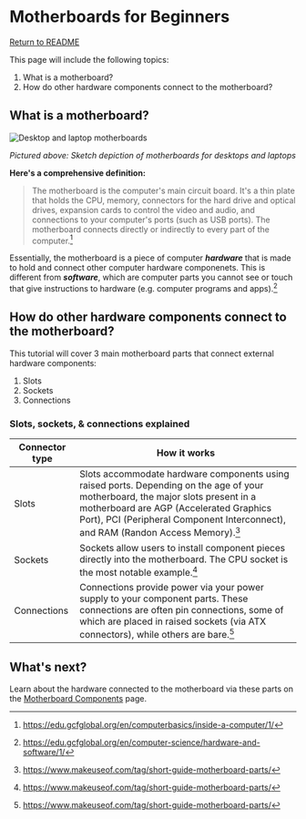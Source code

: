# Motherboards for Beginners

[Return to README](/README.md)

This page will include the following topics:
1. What is a motherboard?
2. How do other hardware components connect to the motherboard?

## What is a motherboard?

![Desktop and laptop motherboards](https://media.gcflearnfree.org/content/55e073157dd48174331f5168_01_17_2014/Inside_Motherboard_v1-02.jpg "Desktop and laptop motherboards")

*Pictured above: Sketch depiction of motherboards for desktops and laptops*

**Here's a comprehensive definition:**

> The motherboard is the computer's main circuit board. It's a thin plate that holds the CPU, memory, connectors for the hard drive and optical drives, expansion cards to control the video and audio, and connections to your computer's ports (such as USB ports). The motherboard connects directly or indirectly to every part of the computer.[^1]

Essentially, the motherboard is a piece of computer ***hardware*** that is made to hold and connect other computer hardware componenets. This is different from ***software***, which are computer parts you cannot see or touch that give instructions to hardware (e.g. computer programs and apps).[^2]

## How do other hardware components connect to the motherboard?

This tutorial will cover 3 main motherboard parts that connect external hardware components:
1. Slots
2. Sockets
3. Connections

### Slots, sockets, &  connections explained

| Connector type    | How it works |
| -------- | ------- |
| Slots  | Slots accommodate hardware components using raised ports. Depending on the age of your motherboard, the major slots present in a motherboard are AGP (Accelerated Graphics Port), PCI (Peripheral Component Interconnect), and RAM (Randon Access Memory).[^3] |
| Sockets | Sockets allow users to install component pieces directly into the motherboard. The CPU socket is the most notable example.[^3] |
| Connections | Connections provide power via your power supply to your component parts. These connections are often pin connections, some of which are placed in raised sockets (via ATX connectors), while others are bare.[^3] |

## What's next?

Learn about the hardware connected to the motherboard via these parts on the [Motherboard Components](/motherboard-hardware.md) page.

[^1]: https://edu.gcfglobal.org/en/computerbasics/inside-a-computer/1/
[^2]: https://edu.gcfglobal.org/en/computer-science/hardware-and-software/1/
[^3]: https://www.makeuseof.com/tag/short-guide-motherboard-parts/